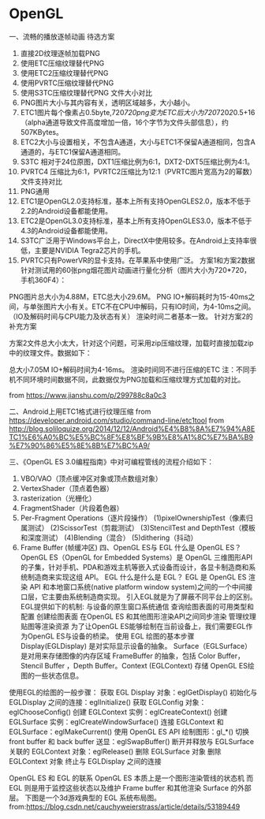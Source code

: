 # OpenGL

一、流畅的播放逐帧动画
待选方案
1. 直接2D纹理逐帧加载PNG
2. 使用ETC压缩纹理替代PNG
3. 使用ETC2压缩纹理替代PNG
4. 使用PVRTC压缩纹理替代PNG
5. 使用S3TC压缩纹理替代PNG
文件大小对比
1. PNG图片大小与其内容有关，透明区域越多，大小越小。
2. ETC1图片每个像素占0.5byte,720*720png变为ETC后大小为720*720*2*0.5+16（alpha通道导致文件高度增加一倍，16个字节为文件头部信息），约507KBytes。
3. ETC2大小与设置相关，不包含A通道，大小与ETC1不保留A通道相同，包含A通道的，与ETC1保留A通道相同。
4. S3TC 相对于24位原图，DXT1压缩比例为6:1，DXT2-DXT5压缩比例为4:1。
5. PVRTC4 压缩比为6:1，PVRTC2压缩比为12:1（PVRTC图片宽高为2的幂数）
文件支持对比
1. PNG通用
2. ETC1是OpenGL2.0支持标准，基本上所有支持OpenGLES2.0，版本不低于2.2的Android设备都能使用。
3. ETC2是OpenGL3.0支持标准，基本上所有支持OpenGLES3.0，版本不低于4.3的Android设备都能使用。
4. S3TC广泛用于Windows平台上，DirectX中使用较多。在Android上支持率很低，主要是NVIDIA Tegra2芯片的手机。
5. PVRTC只有PowerVR的显卡支持。在苹果系中使用广泛。
方案1和方案2数据
针对测试用的60张png烟花图片动画进行量化分析（图片大小为720*720，手机360F4）：

PNG图片总大小为4.88M，ETC总大小29.6M。
PNG IO+解码耗时为15-40ms之间，与单张图片大小有关。ETC不在CPU中解码，只有IO时间，为4-10ms之间。（IO及解码时间与CPU能力及状态有关）
渲染时间二者基本一致。
针对方案2的补充方案

方案2文件总大小太大，针对这个问题，可采用zip压缩纹理，加载时直接加载zip中的纹理文件。数据如下：

总大小7.05M
IO+解码时间为4-16ms。
渲染时间同不进行压缩的ETC
注：不同手机不同环境时间数据不同，此数据仅为PNG加载和压缩纹理方式加载的对比。

from https://www.jianshu.com/p/299788c8a0c3

二、Android上用ETC1格式进行纹理压缩
from https://developer.android.com/studio/command-line/etc1tool
from http://blog.soliloquize.org/2014/12/12/Android%E4%B8%8A%E7%94%A8ETC1%E6%A0%BC%E5%BC%8F%E8%BF%9B%E8%A1%8C%E7%BA%B9%E7%90%86%E5%8E%8B%E7%BC%A9/

三、《OpenGL ES 3.0编程指南》中对可编程管线的流程介绍如下：
1. VBO/VAO（顶点缓冲区对象或顶点数组对象）
2. VertexShader（顶点着色器）
3. rasterization（光栅化）
4. FragmentShader（片段着色器）
5. Per-Fragment Operations（逐片段操作）
(1)pixelOwnershipTest（像素归属测试）
(2)ScissorTest（剪裁测试）
(3)StencilTest and DepthTest（模板和深度测试）
(4)Blending（混合）
(5)dithering（抖动）
6. Frame Buffer (帧缓冲区)
四、OpenGL ES与 EGL
什么是 OpenGL ES？
OpenGL ES（OpenGL for Embedded Systems）是 OpenGL 三维图形API的子集，针对手机、PDA和游戏主机等嵌入式设备而设计，各显卡制造商和系统制造商来实现这组 API。
EGL
什么是什么是 EGL？
EGL 是 OpenGL ES 渲染 API 和本地窗口系统(native platform window system)之间的一个中间接口层，它主要由系统制造商实现。
引入EGL就是为了屏蔽不同平台上的区别。
EGL提供如下的机制:
    与设备的原生窗口系统通信
    查询绘图表面的可用类型和配置
    创建绘图表面
    在OpenGL ES 和其他图形渲染API之间同步渲染
    管理纹理贴图等渲染资源
为了让OpenGL ES能够绘制在当前设备上，我们需要EGL作为OpenGL ES与设备的桥梁。
使用 EGL 绘图的基本步骤
    Display(EGLDisplay) 是对实际显示设备的抽象。
    Surface（EGLSurface）是对用来存储图像的内存区域
    FrameBuffer 的抽象，包括 Color Buffer， Stencil Buffer ，Depth Buffer。Context (EGLContext) 存储 OpenGL ES绘图的一些状态信息。
    
使用EGL的绘图的一般步骤：
    获取 EGL Display 对象：eglGetDisplay()
    初始化与 EGLDisplay 之间的连接：eglInitialize()
    获取 EGLConfig 对象：eglChooseConfig()
    创建 EGLContext 实例：eglCreateContext()
    创建 EGLSurface 实例：eglCreateWindowSurface()
    连接 EGLContext 和 EGLSurface：eglMakeCurrent()
    使用 OpenGL ES API 绘制图形：gl_*()
    切换 front buffer 和 back buffer 送显：eglSwapBuffer()
    断开并释放与 EGLSurface 关联的 EGLContext 对象：eglRelease()
    删除 EGLSurface 对象
    删除 EGLContext 对象
    终止与 EGLDisplay 之间的连接
    
OpenGL ES 和 EGL 的联系
OpenGL ES 本质上是一个图形渲染管线的状态机
而 EGL 则是用于监控这些状态以及维护 Frame buffer 和其他渲染 Surface 的外部层。
下图是一个3d游戏典型的 EGL 系统布局图。
from:https://blog.csdn.net/cauchyweierstrass/article/details/53189449


